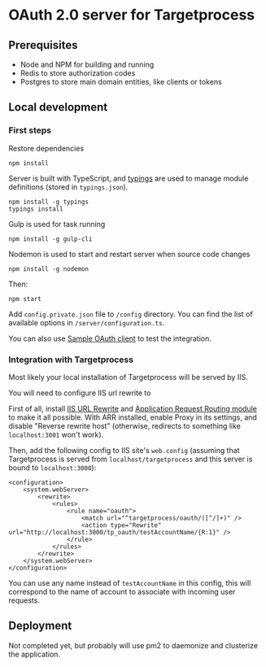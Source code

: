 # OAuth 2.0 server for Targetprocess

## Prerequisites

- Node and NPM for building and running
- Redis to store authorization codes
- Postgres to store main domain entities, like clients or tokens

## Local development

### First steps

Restore dependencies

    npm install

Server is built with TypeScript, and [typings](https://github.com/typings/typings) are used to manage module definitions (stored in `typings.json`).

    npm install -g typings
    typings install

Gulp is used for task running

    npm install -g gulp-cli

Nodemon is used to start and restart server when source code changes

    npm install -g nodemon

Then:

    npm start

Add `config.private.json` file to `/config` directory. You can find the list of available options in `/server/configuration.ts`.

You can also use [Sample OAuth client](https://github.com/khmylov/tp-oauth-client) to test the integration.

### Integration with Targetprocess

Most likely your local installation of Targetprocess will be served by IIS.

You will need to configure IIS url rewrite to

First of all, install [IIS URL Rewrite](http://www.iis.net/downloads/microsoft/url-rewrite) and [Application Request Routing module](http://www.iis.net/downloads/microsoft/application-request-routing) to make it all possible.
With ARR installed, enable Proxy in its settings, and disable "Reverse rewrite host" (otherwise, redirects to something like `localhost:3001` won't work).

Then, add the following config to IIS site's `web.config` (assuming that Targetprocess is served from `localhost/targetprocess` and this server is bound to `localhost:3000`):

    <configuration>
        <system.webServer>
            <rewrite>
                <rules>
                    <rule name="oauth">
                        <match url="^targetprocess/oauth/([^/]+)" />
                        <action type="Rewrite" url="http://localhost:3000/tp_oauth/testAccountName/{R:1}" />
                    </rule>
                </rules>
            </rewrite>
        </system.webServer>
    </configuration>

You can use any name instead of `testAccountName` in this config, this will correspond to the name of account to associate with incoming user requests.

## Deployment

Not completed yet, but probably will use pm2 to daemonize and clusterize the application.
